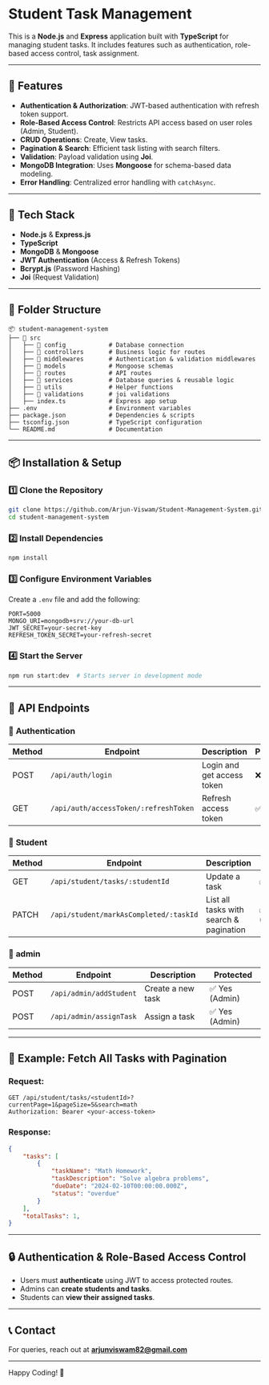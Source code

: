 # Student Task Management

This is a **Node.js** and **Express** application built with **TypeScript** for managing student tasks. It includes features such as authentication, role-based access control, task assignment.

---

## 🚀 Features

- **Authentication & Authorization**: JWT-based authentication with refresh token support.
- **Role-Based Access Control**: Restricts API access based on user roles (Admin, Student).
- **CRUD Operations**: Create, View tasks.
- **Pagination & Search**: Efficient task listing with search filters.
- **Validation**: Payload validation using **Joi**.
- **MongoDB Integration**: Uses **Mongoose** for schema-based data modeling.
- **Error Handling**: Centralized error handling with `catchAsync`.

---

## 📌 Tech Stack

- **Node.js** & **Express.js**
- **TypeScript**
- **MongoDB** & **Mongoose**
- **JWT Authentication** (Access & Refresh Tokens)
- **Bcrypt.js** (Password Hashing)
- **Joi** (Request Validation)

---

## 📂 Folder Structure

```
📦 student-management-system
├── 📁 src
│   ├── 📁 config            # Database connection
│   ├── 📁 controllers       # Business logic for routes
│   ├── 📁 middlewares       # Authentication & validation middlewares
│   ├── 📁 models            # Mongoose schemas
│   ├── 📁 routes            # API routes
│   ├── 📁 services          # Database queries & reusable logic
│   ├── 📁 utils             # Helper functions
│   ├── 📁 validations       # joi validations
│   ├── index.ts            # Express app setup
├── .env                    # Environment variables
├── package.json            # Dependencies & scripts
├── tsconfig.json           # TypeScript configuration
└── README.md               # Documentation
```

---

## 📦 Installation & Setup

### 1️⃣ Clone the Repository
```sh
git clone https://github.com/Arjun-Viswam/Student-Management-System.git
cd student-management-system
```

### 2️⃣ Install Dependencies
```sh
npm install
```

### 3️⃣ Configure Environment Variables
Create a `.env` file and add the following:
```env
PORT=5000
MONGO_URI=mongodb+srv://your-db-url
JWT_SECRET=your-secret-key
REFRESH_TOKEN_SECRET=your-refresh-secret
```

### 4️⃣ Start the Server
```sh
npm run start:dev  # Starts server in development mode
```

---

## 📌 API Endpoints

### 🔹 **Authentication**
| Method | Endpoint                              |       Description          | Protected  |
|--------|---------------------------------------|----------------------------|------------|
| POST   | `/api/auth/login`                     | Login and get access token | ❌ No      |
| GET    | `/api/auth/accessToken/:refreshToken` | Refresh access token       | ✅ Yes     |

### 🔹 **Student**
| Method | Endpoint                               | Description                             | Protected              |
|--------|----------------------------------------|-----------------------------------------|------------------------|
| GET    | `/api/student/tasks/:studentId`        | Update a task                           | ✅ Yes (Admin)         |
| PATCH  | `/api/student/markAsCompleted/:taskId` | List all tasks with search & pagination | ✅ Yes (Student/Admin) |


### 🔹 **admin**
| Method | Endpoint                     | Description         | Protected      |
|--------|------------------------------|---------------------|----------------|
| POST   | `/api/admin/addStudent`      | Create a new task   | ✅ Yes (Admin) |
| POST   | `/api/admin/assignTask`      | Assign a task       | ✅ Yes (Admin) |


---

## 🚀 Example: Fetch All Tasks with Pagination
### Request:
```http
GET /api/student/tasks/<studentId>?currentPage=1&pageSize=5&search=math
Authorization: Bearer <your-access-token>
```

### Response:
```json
{
    "tasks": [
        {
            "taskName": "Math Homework",
            "taskDescription": "Solve algebra problems",
            "dueDate": "2024-02-10T00:00:00.000Z",
            "status": "overdue"
        }
    ],
    "totalTasks": 1,
}
```

---

## 🔒 Authentication & Role-Based Access Control
- Users must **authenticate** using JWT to access protected routes.
- Admins can **create students and tasks**.
- Students can **view their assigned tasks**.

---

## 📞 Contact
For queries, reach out at **arjunviswam82@gmail.com**

---

Happy Coding! 🚀

